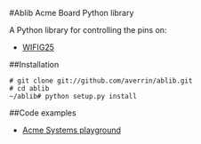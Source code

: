 #Ablib Acme Board Python library

A Python library for controlling the pins on:

* [WIFIG25](http://armdevs.com/WiFiG25.html)

##Installation

```
# git clone git://github.com/averrin/ablib.git
# cd ablib
~/ablib# python setup.py install
```

##Code examples

* [Acme Systems playground](http://www.acmesystems.it/playground) 


